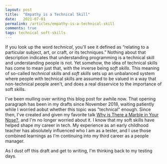 ```yaml
---
layout: post
title:  "Empathy is a Technical Skill"
date:   2021-07-01
permalink: /articles/empathy-is-a-technical-skill
comments: true
tags: technical soft-skills
---
```


If you look up the word _technical_, you'll see it defined as “relating to a particular subject, art, or craft, or its techniques.” Nothing about that description indicates that understanding programming is a technical skill and understanding people is not. Yet somehow, the idea of technical skills has come to mean just that, with the inverse being _soft skills_. This meaning of so-called _technical skills_ and _soft skills_ sets up an unbalanced system where people with technical skills are assumed to be valued in a way that non-technical people aren't, and does a real disservice to the importance of soft skills.


I've been mulling over writing this blog post for awhile now. That opening paragraph has been in my drafts since November 2018, waiting patiently while I worried aobut whether this topic was "technical" enough. Since then, I've created and given my favorite talk [Why is There a Marble in Your Nose?](https://speakerdeck.com/angelariggs/stpcon-why-is-there-a-marble-in-your-nose), and I'm no longer worried about it. I know that my soft skills have helped shape my career in tech. My experience as an early childhood teacher has absolutely influenced who I am as a tester, and I use those combined learnings as I'm continuing into my third career as a people manager.

As I dust off this draft and get to writing, I'm thinking back to my testing days. 